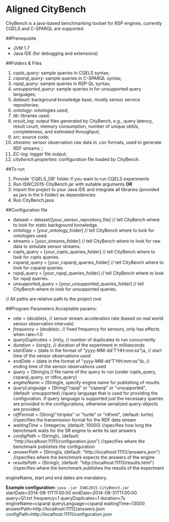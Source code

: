 # Aligned CityBench
CityBench is a java-based benchmarking toolset for RSP engines, currently CQELS and C-SPARQL are supported.

##Prerequisite
* JVM 1.7
* Java IDE (for debugging and extensions)

##Folders & Files
1. *cqels_query*: sample queries in CQELS syntax;
2. *csparql_query*: sample queries in C-SPARQL syntax;
3. *rspql_query*: sample queries in RSP-QL syntax;
4. *unsupported_query*: sample queries in for unsupported query languages;
5. *dataset*: background knowledge base, mostly sensor service repositories;
6. *ontology*: ontologies used;
7. *lib*: libraries used;
8. *result_log*: output files generated by CityBench, e.g., query latency, result count, memory consumption, number of unique obIds, completeness, and estimated throughput;
9. *src*: source code;
10. *streams*: sensor observation raw data in .csv formats, used to generate RDF streams；
11. *EC-log*: logger file output;
12. *citybench.properties*: configuration file loaded by CityBench.

##To run
1. Provide 'CQELS_DB' folder if you want to run CQELS experiments
2. Run ISWC2015-CityBench.jar with suitable arguments **OR**
3. Import the project to your Java IDE and integrate all libraries (provided as jars in the li-folder) as dependencies
4. Run CityBench.java

##Configuration file
* dataset = dataset/[your_sensor_repository_file]  // tell CityBench where to look for static background knowledge.
* ontology = [your_ontology_folder] // tell CityBench where to look for ontologies used.
* streams = [your_streams_folder] // tell CityBench where to look for raw data to simulate sensor streams.
* cqels_query = [your_cqels_queries_folder] // tell CityBench where to look for cqels queries.
* csparql_query = [your_csparql_queries_folder] // tell CityBench where to look for csparql queries.
* rspql_query = [your_rspql_queries_folder] // tell CityBench where to look for rspql queries.
* unsupported_query = [your_unsupported_queries_folder] // tell CityBench where to look for unsupported queries.

// All paths are relative path to the project root

##Program Parameters
Acceptable params: 
* _rate_ = (double)x, // sensor stream acceleration rate (based on real world sensor observation intervals)
* _frequency_ = (double)c.  // fixed frequency for sensors, only has effects when rate=1.0
* _queryDuplicates_ = (int)y, // number of duplicates to run concurrently
* _duration_ = (long)z,  // duration of the experiment in milliseconds
* _startDate_ = (date in the format of "yyyy-MM-dd'T'HH:mm:ss")a, // start time of the sensor observations used
* _endDate_ = (date in the format of "yyyy-MM-dd'T'HH:mm:ss")b,  // ending time of the sensor observations used
* _query_ = (String)q // file name of the query to run (under cqels_query, csparql_query, or rdfox_query)
* _engineName_ = (String)e, specify engine name for publishing of results
* _queryLanguage_ = (String)"rspql" or "csparql" or "unsupported", (default: unsupported) //query language that is used for providing the configuration. If query language is supported just the necessary queries are provided in the configurations, otherwise serialized query-objects are provided.
* _rdfFormat_ = (String)"ntriples" or "turtle" or "rdfxml", (default: turtle) //specifies the transmission format for the RDF data stream
* _waitingTime_ = (Integer)w, (default: 10000) //specifies how long the benchmark waits for the SR engine to write its last answers
* _configPath_ = (String)c, (default: "http://localhost:11111/configuration.json") //specifies where the benchmark publishes the configuration
* _answerPath_ = (String)a, (default: "http://localhost:11112/answers.json") //specifies where the benchmark expects the answers of the engine
* _resultsPath_ = (String)r, (default: "http://localhost:11113/results.html") //specifies where the benchmark publishes the results of the experiment

engineName, start and end dates are mandatory.

**Example configuration:**
`java -jar ISWC2015-CityBench.jar` startDate=2014-08-11T11:00:00 endDate=2014-08-31T11:00:00 query=Q1.txt frequency=1 queryDuplicates=1 duration=7s engineName=csparql queryLanguage=csparql waitingTime=13000 answerPath=http://localhost:11112/answers.json configPath=http://localhost:11111/configuration.json
